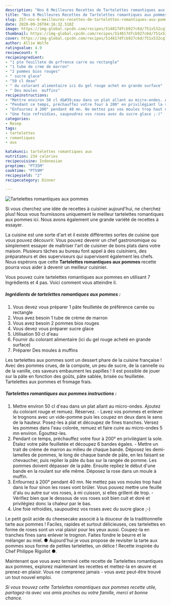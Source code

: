 ```yaml
---
description: "Nos 6 Meilleures Recettes de Tartelettes romantiques aux pommes"
title: "Nos 6 Meilleures Recettes de Tartelettes romantiques aux pommes"
slug: 257-nos-6-meilleures-recettes-de-tartelettes-romantiques-aux-pommes
date: 2020-09-26T04:16:32.510Z
image: https://img-global.cpcdn.com/recipes/514817dfcb927c6d/751x532cq70/tartelettes-romantiques-aux-pommes-photo-principale-de-la-recette.jpg
thumbnail: https://img-global.cpcdn.com/recipes/514817dfcb927c6d/751x532cq70/tartelettes-romantiques-aux-pommes-photo-principale-de-la-recette.jpg
cover: https://img-global.cpcdn.com/recipes/514817dfcb927c6d/751x532cq70/tartelettes-romantiques-aux-pommes-photo-principale-de-la-recette.jpg
author: Allie Wolfe
ratingvalue: 4.9
reviewcount: 9
recipeingredient:
- "1 pte feuillete de prfrence carre ou rectangle"
- "1 tube de crme de marron"
- "2 pommes bios rouges"
- " sucre glace"
- "50 cl deau"
- " du colorant alimentaire ici du gel rouge achet en grande surface"
- " Des moules  muffins"
recipeinstructions:
- "Mettre environ 50 cl d&#39;eau dans un plat allant au micro-ondes. Ajoutez du colorant rouge et remuez. Réservez. Lavez vos pommes et enlever le trognons avec un vide-pomme puis les coupez en deux dans le sens de la hauteur. Posez-les à plat et découpez de fines tranches. Versez les pommes dans l&#39;eau colorée, remuez et faire cuire au micro-ondes 5 mn environ. Égouttez-les."
- "Pendant ce temps, préchauffez votre four à 200° en privilégiant la sole. Étalez votre pâte feuilletée et découpez 6 bandes égales.  Mettre un trait de crème de marron au milieu de chaque bande. Déposez les demi-lamelles de pommes, le long de chaque bande de pâte, en les faisant se chevaucher, puis replier la pâte du bas sur la rangée de pomme. Les pommes doivent dépasser de la pâte. Ensuite repliez le début d&#39;une bande en la roulant sur elle même. Déposez la rose dans un moule à muffin."
- "Enfournez à 200° pendant 40 mn. Ne mettez pas vos moules trop haut dans le four sinon les roses vont brûler. Vous pouvez mettre une feuille d&#39;alu ou autre sur vos roses, à mi cuisson, si elles grillent de trop. Vérifiez bien que le dessous de vos roses soit bien cuit et doré et privilégiez donc la chaleur par le bas."
- "Une foie refroidies, saupoudrez vos roses avec du sucre glace ;-)"
categories:
- Resep
tags:
- tartelettes
- romantiques
- aux

katakunci: tartelettes romantiques aux 
nutrition: 234 calories
recipecuisine: Indonesian
preptime: "PT35M"
cooktime: "PT59M"
recipeyield: "2"
recipecategory: Dinner

---
```



![Tartelettes romantiques aux pommes](https://img-global.cpcdn.com/recipes/514817dfcb927c6d/751x532cq70/tartelettes-romantiques-aux-pommes-photo-principale-de-la-recette.jpg)

Si vous cherchez une idée de recettes à cuisiner aujourd'hui, ne cherchez plus! Nous vous fournissons uniquement le meilleur tartelettes romantiques aux pommes ici. Nous avons également une grande variété de recettes à essayer.

La cuisine est une sorte d'art et il existe différentes sortes de cuisine que vous pouvez découvrir. Vous pouvez devenir un chef gastronomique ou simplement essayer de maîtriser l'art de cuisiner de bons plats dans votre maison. Plusieurs tâches au bureau font appel à des cuisiniers, des préparateurs et des superviseurs qui supervisent également les chefs. Nous espérons que cette <strong> Tartelettes romantiques aux pommes </strong> recette pourra vous aider à devenir un meilleur cuisinier.

<!--inarticleads1-->

Vous pouvez cuire tartelettes romantiques aux pommes en utilisant 7 Ingrédients et 4 pas. Voici comment vous atteindre il.

##### Ingrédients de tartelettes romantiques aux pommes :

1. Vous devez vous préparer 1 pâte feuilletée de préférence carrée ou rectangle
1. Vous avez besoin 1 tube de crème de marron
1. Vous avez besoin 2 pommes bios rouges
1. Vous devez vous préparer  sucre glace
1. Utilisation 50 cl d&#39;eau
1. Fournir  du colorant alimentaire (ici du gel rouge acheté en grande surface)
1. Préparer  Des moules à muffins


Les tartelettes aux pommes sont un dessert phare de la cuisine française ! Avec des pommes crues, de la compote, un peu de sucre, de la cannelle ou de la vanille, ces saveurs embaument les papilles ! Il est possible de jouer sur la pâte en fonction des goûts, pâte sablée, brisée ou feuilletée. Tartelettes aux pommes et fromage frais. 

<!--inarticleads2-->

##### Tartelettes romantiques aux pommes instructions :

1. Mettre environ 50 cl d&#39;eau dans un plat allant au micro-ondes. Ajoutez du colorant rouge et remuez. Réservez. - Lavez vos pommes et enlever le trognons avec un vide-pomme puis les coupez en deux dans le sens de la hauteur. Posez-les à plat et découpez de fines tranches. Versez les pommes dans l&#39;eau colorée, remuez et faire cuire au micro-ondes 5 mn environ. Égouttez-les.
1. Pendant ce temps, préchauffez votre four à 200° en privilégiant la sole. Étalez votre pâte feuilletée et découpez 6 bandes égales.  - Mettre un trait de crème de marron au milieu de chaque bande. Déposez les demi-lamelles de pommes, le long de chaque bande de pâte, en les faisant se chevaucher, puis replier la pâte du bas sur la rangée de pomme. Les pommes doivent dépasser de la pâte. Ensuite repliez le début d&#39;une bande en la roulant sur elle même. Déposez la rose dans un moule à muffin.
1. Enfournez à 200° pendant 40 mn. Ne mettez pas vos moules trop haut dans le four sinon les roses vont brûler. Vous pouvez mettre une feuille d&#39;alu ou autre sur vos roses, à mi cuisson, si elles grillent de trop. - Vérifiez bien que le dessous de vos roses soit bien cuit et doré et privilégiez donc la chaleur par le bas.
1. Une foie refroidies, saupoudrez vos roses avec du sucre glace ;-)


Le petit goût acide du cheesecake associé à la douceur de la traditionnelle tarte aux pommes ! Faciles, rapides et surtout délicieuses, ces tartelettes en forme de roses sont un vrai plaisir pour les yeux aussi. Coupez-la en tranches fines sans enlever le trognon. Faites fondre le beurre et le mélanger au miel. ● Aujourd&#39;hui je vous propose de revisiter la tarte aux pommes sous forme de petites tartelettes, un délice ! Recette inspirée du Chef Philippe Rigollot ●. 

<!--inarticleads1-->

<p>
Maintenant que vous avez terminé cette recette de Tartelettes romantiques aux pommes, explorez maintenant les recettes et mettez-la en œuvre et prenez-en plaisir. Vous ne comprenez jamais - vous avez peut-être trouvé un tout nouvel emploi.
</p>

<p>
<i>Si vous trouvez cette Tartelettes romantiques aux pommes recette utile, partagez-la avec vos amis proches ou votre famille, merci et bonne chance.</i>
</p>
